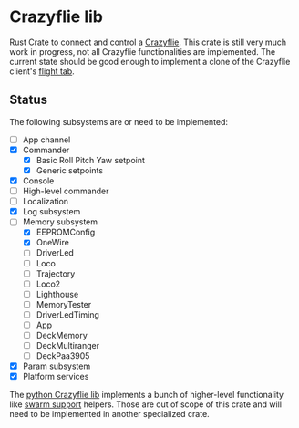 # Crazyflie lib

Rust Crate to connect and control a [Crazyflie]. This crate is still very much work in progress,
not all Crazyflie functionalities are implemented. The current state should be good enough
to implement a clone of the Crazyflie client's [flight tab].

## Status

The following subsystems are or need to be implemented:

 - [ ] App channel
 - [x] Commander
   - [x] Basic Roll Pitch Yaw setpoint
   - [x] Generic setpoints
 - [x] Console
 - [ ] High-level commander
 - [ ] Localization
 - [x] Log subsystem
 - [ ] Memory subsystem
   - [x] EEPROMConfig
   - [x] OneWire
   - [ ] DriverLed
   - [ ] Loco
   - [ ] Trajectory
   - [ ] Loco2
   - [ ] Lighthouse
   - [ ] MemoryTester
   - [ ] DriverLedTiming
   - [ ] App
   - [ ] DeckMemory
   - [ ] DeckMultiranger
   - [ ] DeckPaa3905
 - [x] Param subsystem
 - [x] Platform services

The [python Crazyflie lib] implements a bunch of higher-level functionality like [swarm support] helpers. Those are out of scope of this crate and will need to be implemented in another specialized crate.


[Crazyflie]: https://www.bitcraze.io/products/crazyflie-2-1/
[Flight tab]: https://www.bitcraze.io/documentation/repository/crazyflie-clients-python/master/userguides/userguide_client/flightcontrol_tab/
[python Crazyflie lib]: https://github.com/bitcraze/crazyflie-lib-python
[swarm support]: https://www.bitcraze.io/documentation/repository/crazyflie-lib-python/master/api/cflib/crazyflie/swarm/
